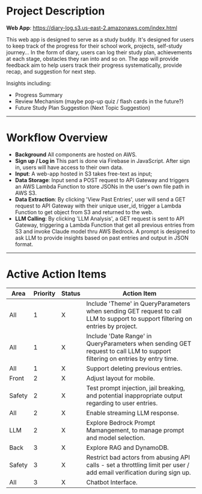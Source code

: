 # Project Description
**Web App**: https://diary-log.s3.us-east-2.amazonaws.com/index.html

This web app is designed to serve as a study buddy. It's designed for users to keep track of the progress for their school work, projects, self-study journey...
In the form of diary, users can log their study plan, achievements at each stage, obstacles they ran into and so on. The app will provide feedback aim to help users track their progress systematically, provide recap, and suggestion for next step.

Insights including:
  -   Progress Summary
  -   Review Mechanism (maybe pop-up quiz / flash cards in the future?)
  -   Future Study Plan Suggestion (Next Topic Suggestion)
---
    
# Workflow Overview
  - **Background** All components are hosted on AWS.
  - **Sign up / Log in** This part is done via Firebase in JavaScript. After sign in, users will have access to their own data.
  - **Input**: A web-app hosted in S3 takes free-text as input;
  - **Data Storage**: Input send a POST request to API Gateway and triggers an AWS Lambda Function to store JSONs in the user's own file path in AWS S3.
  - **Data Extraction**: By clicking 'View Past Entries', user will send a GET request to API Gateway with their unique user_id, trigger a Lambda Function to get object from S3 and returned to the web.
  - **LLM Calling**: By clicking 'LLM Analysis', a GET request is sent to API Gateway, triggering a Lambda Function that get all previous entries from S3 and invoke Claude model thru AWS Bedrock. A prompt is designed to ask LLM to provide insights based on past entries and output in JSON format.

---
# Active Action Items
| Area | Priority | Status | Action Item |
| ----------- | ----------- | ----------- | ----------- |
| All | 1 | X | Include 'Theme' in QueryParameters when sending GET request to call LLM to support to support filtering on entries by project. |
| All | 1 | X | Include 'Date Range' in QueryParameters when sending GET request to call LLM to support filtering on entries by entry time. |
| All | 1 | X | Support deleting previous entries. |
| Front | 2 | X | Adjust layout for mobile. |
| Safety | 2 | X | Test prompt injection, jail breaking, and potential inappropriate output regarding to user entries. |
| All | 2 | X | Enable streaming LLM response. |
| LLM | 2 | X | Explore Bedrock Prompt Mamangement, to manage prompt and model selection. |
| Back | 3 | X | Explore RAG and DynamoDB. |
| Safety | 3 | X | Restrict bad actors from abusing API calls - set a throttling limit per user / add email verification during sign up. |
| All | 3 | X | Chatbot Interface. |
